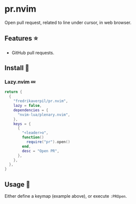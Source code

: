 # pr.nvim

Open pull request, related to line under cursor, in web browser.

## Features ⭐

- GitHub pull requests.

## Install 🚀

### Lazy.nvim 💤

```lua
return {
  {
    "fredrikaverpil/pr.nvim",
    lazy = false,
    dependencies = {
      "nvim-lua/plenary.nvim",
    },
    keys = {
      {
        "<leader>o",
        function()
          require("pr").open()
        end,
        desc = "Open PR",
      },
    },
  },
}
```

## Usage 🤙

Either define a keymap (example above), or execute `:PROpen`.
